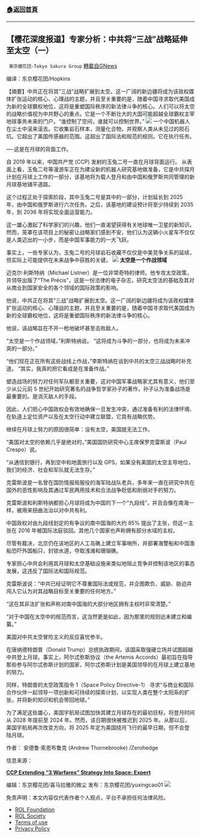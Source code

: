 ###  [:house:返回首頁](https://github.com/ourhimalayas/txt)
---


## 【樱花深度报道】专家分析：中共将“三战”战略延伸至太空（一）
` 東京櫻花団-Tokyo Sakura Group` [轉載自GNews](https://gnews.org/zh-hans/1821790/)

编译：东京樱花团/Hopkins

【摘要】中共正在将其“三战”战略扩展到太空。这一广阔的新边疆将成为该政权媒体扩张运动的核心、心理战的主题，并且至关重要的是，随着中国寻求取代美国成为新的全球霸权地位，这将是重塑国际秩序的新法律斗争的核心。人们可以将太空的战略价值视为中共野心的重点。它是一个不断壮大的大国可能超越全球霸权主宰地球事务未来的门户。“谁控制了空间，谁就可以控制世界。”
![](https://assets.gnews.org/wp-content/uploads/2022/01/1-32.jpg)
一个中国机器人在尘土中滚来滚去。它收集岩石样本，测量化合物，并观察人类从未见过的陨石坑。它超出了美国传感器的范围。这超出了国际法和规范的规则。它在执行任务。

—-这是在月球的背面工作。

自 2019 年以来，中国共产党 (CCP) 发射的玉兔二号一直在月球背面运行。 从表面上看，玉兔二号等漫游车正在为建设新的机器人研究基地做准备，它是中共探月计划在月球上工作的一部分，该基地将为载人登月和由中国和俄罗斯共同管理的新月球基地铺平道路。

这个过程正处于探索阶段，其中玉兔二号是其中的一部分，计划延长到 2025 年，由中国和俄罗斯进行六次任务。之后，该基地的建设预计将至少持续到 2035 年，到 2036 年将实现全面运营能力。

这一雄心激起了科学家们的兴趣，他们一直渴望获得有关地球唯一卫星的新知识。然而，笼罩在该项目上的秘密让战略家们感到不安，他们认为这辆小火星车不仅仅是人类迈出的一小步，而是中国军事能力的一大飞跃。

事实上，一些专家认为，玉兔二号的月球岩石收藏不仅仅是中美竞争关系的延续，但实际上可能提供在未来战争中获胜的关键。
![](https://assets.gnews.org/wp-content/uploads/2022/01/image-216.png)
**太空是一个作战领域**

迈克尔·利斯特纳（Michael Listner）是一位非常奇特的律师。他专攻太空政策，并领导出版了“The Précis”，这是一份法律的电子杂志，研究太空法的基础及其对从商业到国家安全的各个领域的国际政策的影响。

他说，中共正在将其“三战”战略扩展到太空。这一广阔的新边疆将成为该政权媒体扩张运动的核心、心理战的主题，并且至关重要的是，随着中国寻求取代美国成为新的全球霸权地位，这将是重塑国际秩序的新法律斗争的核心。

他说，该战略旨在不开一枪地破坏甚至击败敌人。

“太空是一个作战领域，”利斯特纳说。 “这将成为斗争的一部分，也将成为未来冲突的一部分。”

“他们现在正在所有这些战线上作战，”李斯特纳在谈到中共的太空三战战略时补充道。 “其实，我真的把它看成是在准备作战。”

塑造战场的努力对任何军队都至关重要，这对中国军事战略家尤其有意义，他们至少从公元前 5 世纪开始研究著名的战争哲学家孙子的著作，孙子认为准备战场是最重要的。是消灭敌人的手段。

因此，人们担心中国政权会有效地确保一旦发生冲突，通过准备有利的法律​​环境、在轨道上定位资产以及在太空行动中建立联盟，它具有战略优势。

继续在月球上努力的原因很简单：没有太空，美国就无法工作。

“美国对太空的依赖几乎是绝对的，”美国国防研究中心主席保罗克雷斯波（Paul Crespo）说。

“从通信到银行，再到空中和地面旅行以及 GPS，如果没有美国的太空主导地位，我们的经济、社会和军队就无法生存。”

克雷斯波是一名曾在国防情报局服役的海军陆战队老兵，多年来一直在研究中共在国外的恶性影响及其通过军民两用技术和合法战争贬低和削弱对手的努力。

克雷斯波和利斯特纳都担心月球将成为中国的下一个“九段线”，并且会像在南海一样，被用来扭曲法治以对中共有利。

中国政权对由九段线划定的有争议的南中国海的大约 85% 提出了主张，但这一主张在 2016 年被国际法庭驳回。其他几个国家也声称拥有部分水域的主权。

尽管有裁决，北京仍在该地区的人工岛礁上建立军事哨所，并部署海警船和中国渔船恐吓外国船只，封锁水道，夺取浅滩和珊瑚礁。

专家担心中共会利用其月球和太空基础设施来类似地阻止竞争并控制该地区的事态发展，这违反了国际法和国际规范。

克雷斯波说：“中共已经证明它不尊重国际法或规范，并企图欺负、威胁、胁迫并闯入它认为对其战略目标至关重要的任何地方。”

“这在其非法扩张和声称对南中国海的大部分地区拥有主权时非常清楚。”

“对于中国在太空中的规范而言，这当然更是如此，因为那里的规则远未建立和编纂。”

美国对中共太空冒险主义的反应喜忧参半。

在唐纳德特朗普（Donald Trump）总统执政期间，该国采取强硬立场并试图超越中共登上月球。事实上，阿尔忒弥斯协议（the Artemis Accords）最初旨在指导那些参与阿尔忒弥斯计划的国家，阿尔忒弥斯计划是美国领导的在月球上建立基地的努力。

同样，特朗普的太空政策指令 1（Space Policy Directive-1） 寻求“与商业和国际合作伙伴一起领导一项创新和可持续的探索计划，以实现人类在整个太阳系的扩张，并将新的知识和机会带回地球。”

为了满足这些雄心，美国宇航局试图加快其建立月球存在的最初目标，将登月时间从 2028 年提前至 2024 年。然而，该日期很快被推迟到 2025 年。从那以后，美国宇航局再次改变方向，将 2025 年定为美国绕月飞行的最早日期，但不会登陆月球。

作者： 安德鲁·索恩布鲁克 (Andrew Thornebrooke) /Zerohedge

信息来源：

[**CCP Extending “3 Warfares” Strategy Into Space: Expert**](https://www.zerohedge.com/geopolitical/ccp-extending-3-warfares-strategy-space-expert)

编辑：东京樱花团/喜马拉雅的微尘
发布：东京樱花团/yuxingcao01
![](https://assets.gnews.org/wp-content/uploads/2021/12/樱花-3.jpg)




 

免责声明：本文内容仅代表作者个人观点，平台不承担任何法律风险。

- [ROL Foundation](https://rolfoundation.org/)
- [ROL Society](https://rolsociety.org/)
- [Terms of use](https://gnews.org/terms-of-use-3/)
- [Privacy Policy](https://gnews.org/privacy-policy/)
